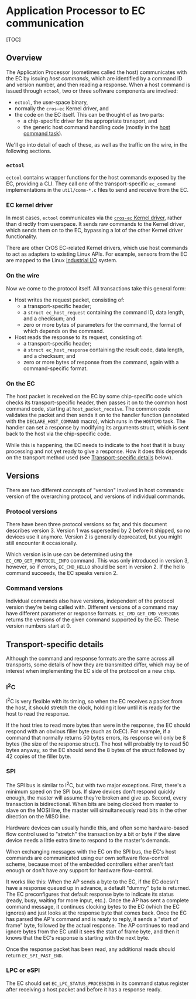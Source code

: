 # Application Processor to EC communication

[TOC]

## Overview

The Application Processor (sometimes called the host) communicates with the EC
by issuing *host commands*, which are identified by a command ID and version
number, and then reading a response. When a host command is issued through
`ectool`, two or three software components are involved:

* `ectool`, the user-space binary,
* normally the `cros-ec` Kernel driver, and
* the code on the EC itself. This can be thought of as two parts:
  * a chip-specific driver for the appropriate transport, and
  * the generic host command handling code (mostly in the [host command task]).

We'll go into detail of each of these, as well as the traffic on the wire, in
the following sections.

### `ectool`

`ectool` contains wrapper functions for the host commands exposed by the EC,
providing a CLI. They call one of the transport-specific `ec_command`
implementations in the `util/comm-*.c` files to send and receive from the EC.

### EC kernel driver

In most cases, `ectool` communicates via the [`cros-ec` Kernel driver], rather
than directly from userspace. It sends raw commands to the Kernel driver, which
sends them on to the EC, bypassing a lot of the other Kernel driver
functionality.

There are other CrOS EC-related Kernel drivers, which use host commands to act
as adapters to existing Linux APIs. For example, sensors from the EC are mapped
to the Linux [Industrial I/O] system.

### On the wire

Now we come to the protocol itself. All transactions take this general form:

* Host writes the request packet, consisting of:
  * a transport-specific header;
  * a `struct ec_host_request` containing the command ID, data length, and a
    checksum; and
  * zero or more bytes of parameters for the command, the format of which
    depends on the command.
* Host reads the response to its request, consisting of:
  * a transport-specific header;
  * a `struct ec_host_response` containing the result code, data length, and a
    checksum; and
  * zero or more bytes of response from the command, again with a
    command-specific format.

### On the EC

The host packet is received on the EC by some chip-specific code which checks
its transport-specific header, then passes it on to the common host command code,
starting at `host_packet_receive`. The common code validates the packet and
then sends it on to the handler function (annotated with the
`DECLARE_HOST_COMMAND` macro), which runs in the `HOSTCMD` task. The handler can
set a response by modifying its arguments struct, which is sent back to the host
via the chip-specific code.

While this is happening, the EC needs to indicate to the host that it is busy
processing and not yet ready to give a response. How it does this depends on the
transport method used (see [Transport-specific details] below).

## Versions

There are two different concepts of "version" involved in host commands: version
of the overarching protocol, and versions of individual commands.

### Protocol versions

There have been three protocol versions so far, and this document describes
version 3. Version 1 was superseded by 2 before it shipped, so no devices use
it anymore. Version 2 is generally deprecated, but you might still encounter it
occasionally.

Which version is in use can be determined using the `EC_CMD_GET_PROTOCOL_INFO`
command. This was only introduced in version 3, however, so if errors,
`EC_CMD_HELLO` should be sent in version 2. If the hello command succeeds, the
EC speaks version 2.

### Command versions

Individual commands also have versions, independent of the protocol version
they're being called with. Different versions of a command may have different
parameter or response formats. `EC_CMD_GET_CMD_VERSIONS` returns the versions of
the given command supported by the EC. These version numbers start at 0.

## Transport-specific details

Although the command and response formats are the same across all transports,
some details of how they are transmitted differ, which may be of interest when
implementing the EC side of the protocol on a new chip.

### I<sup>2</sup>C

I<sup>2</sup>C is very flexible with its timing, so when the EC receives a
packet from the host, it should stretch the clock, holding it low until it is
ready for the host to read the response.

If the host tries to read more bytes than were in the response, the EC should
respond with an obvious filler byte (such as 0xEC). For example, if a command
that normally returns 50 bytes errors, its response will only be 8 bytes (the
size of the response struct). The host will probably try to read 50 bytes
anyway, so the EC should send the 8 bytes of the struct followed by 42 copies of
the filler byte.

### SPI

The SPI bus is similar to I<sup>2</sup>C, but with two major exceptions. First,
there's a minimum speed on the SPI bus. If slave devices don't respond quickly
enough, the master will assume they're broken and give up. Second, every
transaction is bidirectional. When bits are being clocked from master to slave
on the MOSI line, the master will simultaneously read bits in the other
direction on the MISO line.

Hardware devices can usually handle this, and often some hardware-based flow
control used to "stretch" the transaction by a bit or byte if the slave device
needs a little extra time to respond to the master's demands.

When exchanging messages with the EC on the SPI bus, the EC's host commands are
communicated using our own software flow-control scheme, because most of the
embedded controllers either aren't fast enough or don't have any support for
hardware flow-control.

It works like this: When the AP sends a byte to the EC, if the EC doesn't have a
response queued up in advance, a default "dummy" byte is returned. The EC
preconfigures that default response byte to indicate its status (ready, busy,
waiting for more input, etc.). Once the AP has sent a complete command message,
it continues clocking bytes to the EC (which the EC ignores) and just looks at
the response byte that comes back. Once the EC has parsed the AP's command and
is ready to reply, it sends a "start of frame" byte, followed by the actual
response. The AP continues to read and ignore bytes from the EC until it sees
the start of frame byte, and then it knows that the EC's response is starting
with the next byte.

Once the response packet has been read, any additional reads should return
`EC_SPI_PAST_END`.

### LPC or eSPI

The EC should set `EC_LPC_STATUS_PROCESSING` in its command status register
after receiving a host packet and before it has a response ready.


[`cros-ec` Kernel driver]: https://chromium.googlesource.com/chromiumos/third_party/kernel/+/refs/heads/chromeos-4.19/drivers/mfd/cros_ec_dev.c
[Industrial I/O]: https://www.kernel.org/doc/html/v4.14/driver-api/iio/index.html
[host command task]: https://chromium.googlesource.com/chromiumos/platform/ec/+/refs/heads/master/common/host_command.c
[Transport-specific details]: #Transport_specific-details

